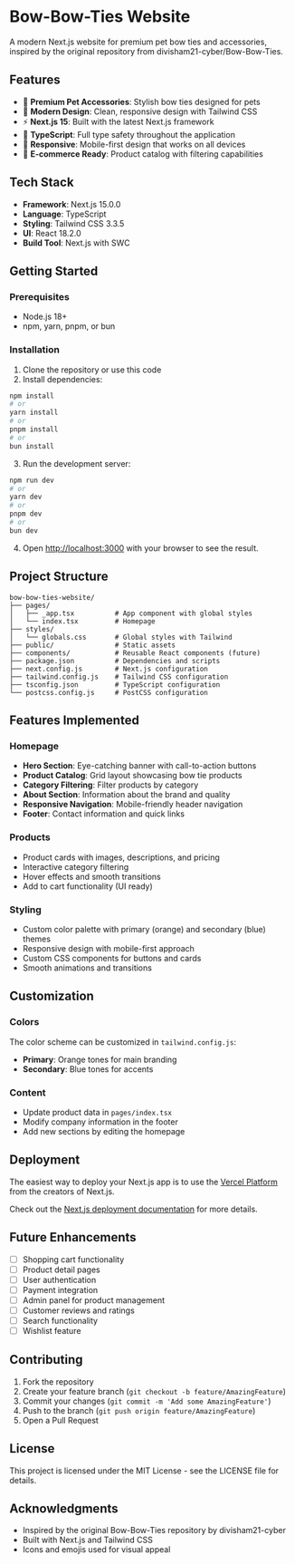 # Bow-Bow-Ties Website

A modern Next.js website for premium pet bow ties and accessories, inspired by the original repository from divisham21-cyber/Bow-Bow-Ties.

## Features

- 🎀 **Premium Pet Accessories**: Stylish bow ties designed for pets
- 🎨 **Modern Design**: Clean, responsive design with Tailwind CSS
- ⚡ **Next.js 15**: Built with the latest Next.js framework
- 🔧 **TypeScript**: Full type safety throughout the application
- 📱 **Responsive**: Mobile-first design that works on all devices
- 🛒 **E-commerce Ready**: Product catalog with filtering capabilities

## Tech Stack

- **Framework**: Next.js 15.0.0
- **Language**: TypeScript
- **Styling**: Tailwind CSS 3.3.5
- **UI**: React 18.2.0
- **Build Tool**: Next.js with SWC

## Getting Started

### Prerequisites

- Node.js 18+ 
- npm, yarn, pnpm, or bun

### Installation

1. Clone the repository or use this code
2. Install dependencies:

```bash
npm install
# or
yarn install
# or
pnpm install
# or
bun install
```

3. Run the development server:

```bash
npm run dev
# or
yarn dev
# or
pnpm dev
# or
bun dev
```

4. Open [http://localhost:3000](http://localhost:3000) with your browser to see the result.

## Project Structure

```
bow-bow-ties-website/
├── pages/
│   ├── _app.tsx          # App component with global styles
│   └── index.tsx         # Homepage
├── styles/
│   └── globals.css       # Global styles with Tailwind
├── public/               # Static assets
├── components/           # Reusable React components (future)
├── package.json          # Dependencies and scripts
├── next.config.js        # Next.js configuration
├── tailwind.config.js    # Tailwind CSS configuration
├── tsconfig.json         # TypeScript configuration
└── postcss.config.js     # PostCSS configuration
```

## Features Implemented

### Homepage
- **Hero Section**: Eye-catching banner with call-to-action buttons
- **Product Catalog**: Grid layout showcasing bow tie products
- **Category Filtering**: Filter products by category
- **About Section**: Information about the brand and quality
- **Responsive Navigation**: Mobile-friendly header navigation
- **Footer**: Contact information and quick links

### Products
- Product cards with images, descriptions, and pricing
- Interactive category filtering
- Hover effects and smooth transitions
- Add to cart functionality (UI ready)

### Styling
- Custom color palette with primary (orange) and secondary (blue) themes
- Responsive design with mobile-first approach
- Custom CSS components for buttons and cards
- Smooth animations and transitions

## Customization

### Colors
The color scheme can be customized in `tailwind.config.js`:
- **Primary**: Orange tones for main branding
- **Secondary**: Blue tones for accents

### Content
- Update product data in `pages/index.tsx`
- Modify company information in the footer
- Add new sections by editing the homepage

## Deployment

The easiest way to deploy your Next.js app is to use the [Vercel Platform](https://vercel.com/new?utm_medium=default-template&filter=next.js&utm_source=create-next-app&utm_campaign=create-next-app-readme) from the creators of Next.js.

Check out the [Next.js deployment documentation](https://nextjs.org/docs/pages/building-your-application/deploying) for more details.

## Future Enhancements

- [ ] Shopping cart functionality
- [ ] Product detail pages
- [ ] User authentication
- [ ] Payment integration
- [ ] Admin panel for product management
- [ ] Customer reviews and ratings
- [ ] Search functionality
- [ ] Wishlist feature

## Contributing

1. Fork the repository
2. Create your feature branch (`git checkout -b feature/AmazingFeature`)
3. Commit your changes (`git commit -m 'Add some AmazingFeature'`)
4. Push to the branch (`git push origin feature/AmazingFeature`)
5. Open a Pull Request

## License

This project is licensed under the MIT License - see the LICENSE file for details.

## Acknowledgments

- Inspired by the original Bow-Bow-Ties repository by divisham21-cyber
- Built with Next.js and Tailwind CSS
- Icons and emojis used for visual appeal

